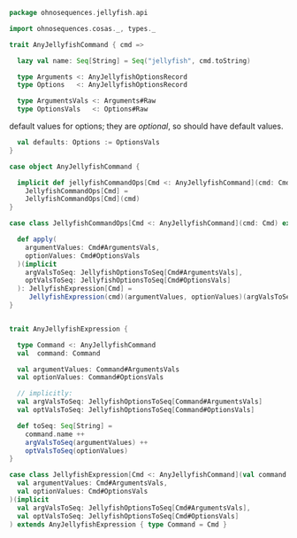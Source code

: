 
```scala
package ohnosequences.jellyfish.api

import ohnosequences.cosas._, types._

trait AnyJellyfishCommand { cmd =>

  lazy val name: Seq[String] = Seq("jellyfish", cmd.toString)

  type Arguments <: AnyJellyfishOptionsRecord
  type Options   <: AnyJellyfishOptionsRecord

  type ArgumentsVals <: Arguments#Raw
  type OptionsVals   <: Options#Raw
```

default values for options; they are *optional*, so should have default values.

```scala
  val defaults: Options := OptionsVals
}

case object AnyJellyfishCommand {

  implicit def jellyfishCommandOps[Cmd <: AnyJellyfishCommand](cmd: Cmd):
    JellyfishCommandOps[Cmd] =
    JellyfishCommandOps[Cmd](cmd)
}

case class JellyfishCommandOps[Cmd <: AnyJellyfishCommand](cmd: Cmd) extends AnyVal {

  def apply(
    argumentValues: Cmd#ArgumentsVals,
    optionValues: Cmd#OptionsVals
  )(implicit
    argValsToSeq: JellyfishOptionsToSeq[Cmd#ArgumentsVals],
    optValsToSeq: JellyfishOptionsToSeq[Cmd#OptionsVals]
  ): JellyfishExpression[Cmd] =
     JellyfishExpression(cmd)(argumentValues, optionValues)(argValsToSeq, optValsToSeq)
}


trait AnyJellyfishExpression {

  type Command <: AnyJellyfishCommand
  val  command: Command

  val argumentValues: Command#ArgumentsVals
  val optionValues: Command#OptionsVals

  // implicitly:
  val argValsToSeq: JellyfishOptionsToSeq[Command#ArgumentsVals]
  val optValsToSeq: JellyfishOptionsToSeq[Command#OptionsVals]

  def toSeq: Seq[String] =
    command.name ++
    argValsToSeq(argumentValues) ++
    optValsToSeq(optionValues)
}

case class JellyfishExpression[Cmd <: AnyJellyfishCommand](val command: Cmd)(
  val argumentValues: Cmd#ArgumentsVals,
  val optionValues: Cmd#OptionsVals
)(implicit
  val argValsToSeq: JellyfishOptionsToSeq[Cmd#ArgumentsVals],
  val optValsToSeq: JellyfishOptionsToSeq[Cmd#OptionsVals]
) extends AnyJellyfishExpression { type Command = Cmd }

```




[test/scala/Jellyfish.scala]: ../../../test/scala/Jellyfish.scala.md
[main/scala/api/options.scala]: options.scala.md
[main/scala/api/package.scala]: package.scala.md
[main/scala/api/expressions.scala]: expressions.scala.md
[main/scala/api/uint64.scala]: uint64.scala.md
[main/scala/api/commands/histo.scala]: commands/histo.scala.md
[main/scala/api/commands/queryAll.scala]: commands/queryAll.scala.md
[main/scala/api/commands/query.scala]: commands/query.scala.md
[main/scala/api/commands/dump.scala]: commands/dump.scala.md
[main/scala/api/commands/merge.scala]: commands/merge.scala.md
[main/scala/api/commands/bc.scala]: commands/bc.scala.md
[main/scala/api/commands/count.scala]: commands/count.scala.md